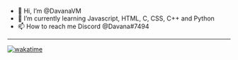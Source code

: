 - 👋 Hi, I’m @DavanaVM
- 🌱 I’m currently learning Javascript, HTML, C, CSS, C++ and Python
- 📫 How to reach me Discord @Davana#7494

***

[![wakatime](https://wakatime.com/badge/user/76085792-ca15-40b0-adbb-a74ceeab2857.svg)](https://wakatime.com/@76085792-ca15-40b0-adbb-a74ceeab2857)
